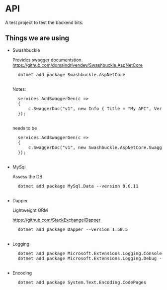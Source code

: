 # API 

A test project to test the backend bits.

## Things we are using 

* Swashbuckle

    Provides swagger documentstion.
    https://github.com/domaindrivendev/Swashbuckle.AspNetCore

    <pre>
    dotnet add package Swashbuckle.AspNetCore
    </pre>

    Notes:
    <pre>
    services.AddSwaggerGen(c =>
    {
        c.SwaggerDoc("v1", new Info { Title = "My API", Version = "v1" });
    });
    </pre>
    needs to be
    <pre>
    services.AddSwaggerGen(c =>
    {
        c.SwaggerDoc("v1", new Swashbuckle.AspNetCore.Swagger.Info { Title = "My API", Version = "v1" });
    });
    </pre>

* MySql

    Assess the DB
    <pre>
    dotnet add package MySql.Data --version 8.0.11
    </pre>

* Dapper

    Lightweight ORM

    https://github.com/StackExchange/Dapper
    <pre>
    dotnet add package Dapper --version 1.50.5
    </pre>


* Logging

    <pre>
    dotnet add package Microsoft.Extensions.Logging.Console --version 2.1.0
    dotnet add package Microsoft.Extensions.Logging.Debug --version 2.1.0	
    </pre>

* Encoding

    <pre>
    dotnet add package System.Text.Encoding.CodePages
    </pre>